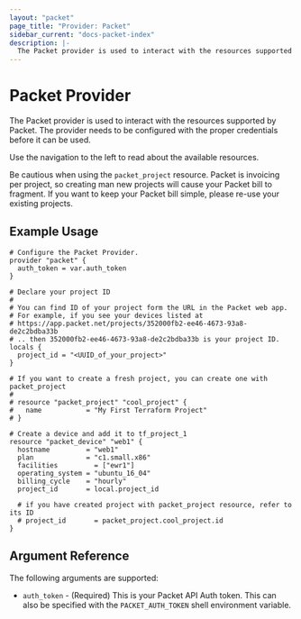 ```yaml
---
layout: "packet"
page_title: "Provider: Packet"
sidebar_current: "docs-packet-index"
description: |-
  The Packet provider is used to interact with the resources supported by Packet. The provider needs to be configured with the proper credentials before it can be used.
---
```


# Packet Provider

The Packet provider is used to interact with the resources supported by Packet.
The provider needs to be configured with the proper credentials before it can be used.

Use the navigation to the left to read about the available resources.

Be cautious when using the `packet_project` resource. Packet is invoicing per project, so creating man new projects will cause your Packet bill to fragment. If you want to keep your Packet bill simple, please re-use your existing projects.

## Example Usage

```hcl
# Configure the Packet Provider. 
provider "packet" {
  auth_token = var.auth_token
}

# Declare your project ID
#
# You can find ID of your project form the URL in the Packet web app.
# For example, if you see your devices listed at
# https://app.packet.net/projects/352000fb2-ee46-4673-93a8-de2c2bdba33b
# .. then 352000fb2-ee46-4673-93a8-de2c2bdba33b is your project ID.
locals {
  project_id = "<UUID_of_your_project>"
}

# If you want to create a fresh project, you can create one with packet_project
# 
# resource "packet_project" "cool_project" {
#   name           = "My First Terraform Project"
# }

# Create a device and add it to tf_project_1
resource "packet_device" "web1" {
  hostname         = "web1"
  plan             = "c1.small.x86"
  facilities         = ["ewr1"]
  operating_system = "ubuntu_16_04"
  billing_cycle    = "hourly"
  project_id       = local.project_id

  # if you have created project with packet_project resource, refer to its ID
  # project_id       = packet_project.cool_project.id
}
```

## Argument Reference

The following arguments are supported:

* `auth_token` - (Required) This is your Packet API Auth token. This can also be specified
  with the `PACKET_AUTH_TOKEN` shell environment variable.
